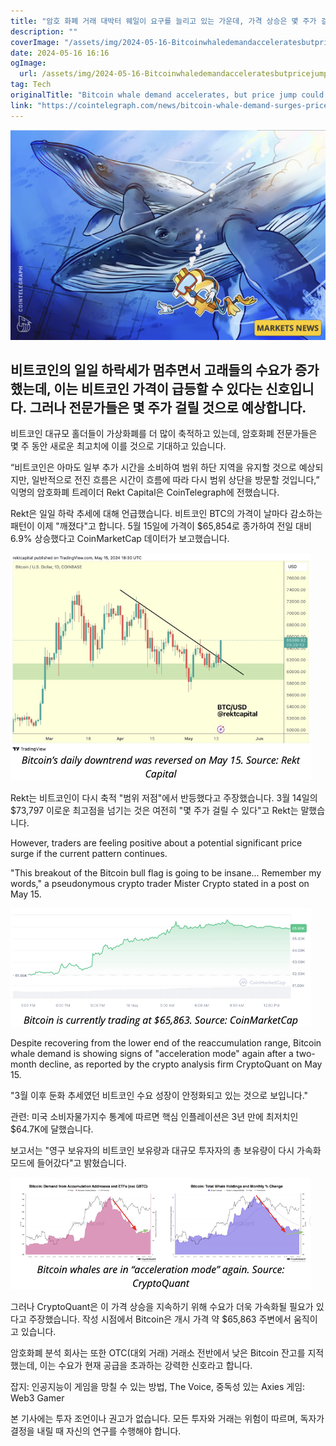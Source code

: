 ```yaml
---
title: "암호 화폐 거래 대박터 웨일이 요구를 늘리고 있는 가운데, 가격 상승은 몇 주가 걸릴 수도 있다고 전문가들이 경고했습니다"
description: ""
coverImage: "/assets/img/2024-05-16-BitcoinwhaledemandacceleratesbutpricejumpcouldtakeweeksAnalysts_thumbnail.png"
date: 2024-05-16 16:16
ogImage: 
  url: /assets/img/2024-05-16-BitcoinwhaledemandacceleratesbutpricejumpcouldtakeweeksAnalysts_thumbnail.png
tag: Tech
originalTitle: "Bitcoin whale demand accelerates, but price jump could ‘take weeks’ — Analysts"
link: "https://cointelegraph.com/news/bitcoin-whale-demand-surges-price-jump-could-take-weeks-cryptoquant"
---
```




![Bitcoin Whale Demand](/assets/img/2024-05-16-BitcoinwhaledemandacceleratesbutpricejumpcouldtakeweeksAnalysts_thumbnail.png)

## 비트코인의 일일 하락세가 멈추면서 고래들의 수요가 증가했는데, 이는 비트코인 가격이 급등할 수 있다는 신호입니다. 그러나 전문가들은 몇 주가 걸릴 것으로 예상합니다.

비트코인 대규모 홀더들이 가상화폐를 더 많이 축적하고 있는데, 암호화폐 전문가들은 몇 주 동안 새로운 최고치에 이를 것으로 기대하고 있습니다.

“비트코인은 아마도 일부 추가 시간을 소비하여 범위 하단 지역을 유지할 것으로 예상되지만, 일반적으로 전진 흐름은 시간이 흐름에 따라 다시 범위 상단을 방문할 것입니다,” 익명의 암호화폐 트레이더 Rekt Capital은 CoinTelegraph에 전했습니다.


<div class="content-ad"></div>

Rekt은 일일 하락 추세에 대해 언급했습니다. 비트코인 BTC의 가격이 날마다 감소하는 패턴이 이제 "깨졌다"고 합니다. 5월 15일에 가격이 $65,854로 종가하여 전일 대비 6.9% 상승했다고 CoinMarketCap 데이터가 보고했습니다.

![](/assets/img/2024-05-16-BitcoinwhaledemandacceleratesbutpricejumpcouldtakeweeksAnalysts_0.png)

Rekt는 비트코인이 다시 축적 "범위 저점"에서 반등했다고 주장했습니다. 3월 14일의 $73,797 이로운 최고점을 넘기는 것은 여전히 "몇 주가 걸릴 수 있다"고 Rekt는 말했습니다.

<div class="content-ad"></div>

However, traders are feeling positive about a potential significant price surge if the current pattern continues.

"This breakout of the Bitcoin bull flag is going to be insane... Remember my words," a pseudonymous crypto trader Mister Crypto stated in a post on May 15.

![Bitcoin Whale Demand Accelerates](/assets/img/2024-05-16-BitcoinwhaledemandacceleratesbutpricejumpcouldtakeweeksAnalysts_1.png)

Despite recovering from the lower end of the reaccumulation range, Bitcoin whale demand is showing signs of "acceleration mode" again after a two-month decline, as reported by the crypto analysis firm CryptoQuant on May 15.

<div class="content-ad"></div>

"3월 이후 둔화 추세였던 비트코인 수요 성장이 안정화되고 있는 것으로 보입니다."

관련: 미국 소비자물가지수 통계에 따르면 핵심 인플레이션은 3년 만에 최저치인 $64.7K에 달했습니다.

보고서는 "영구 보유자의 비트코인 보유량과 대규모 투자자의 총 보유량이 다시 가속화 모드에 들어갔다"고 밝혔습니다.

![이미지](/assets/img/2024-05-16-BitcoinwhaledemandacceleratesbutpricejumpcouldtakeweeksAnalysts_2.png)

<div class="content-ad"></div>

그러나 CryptoQuant은 이 가격 상승을 지속하기 위해 수요가 더욱 가속화될 필요가 있다고 주장했습니다. 작성 시점에서 Bitcoin은 개시 가격 약 $65,863 주변에서 움직이고 있습니다.

암호화폐 분석 회사는 또한 OTC(대외 거래) 거래소 전반에서 낮은 Bitcoin 잔고를 지적했는데, 이는 수요가 현재 공급을 초과하는 강력한 신호라고 합니다.

잡지: 인공지능이 게임을 망칠 수 있는 방법, The Voice, 중독성 있는 Axies 게임: Web3 Gamer

본 기사에는 투자 조언이나 권고가 없습니다. 모든 투자와 거래는 위험이 따르며, 독자가 결정을 내릴 때 자신의 연구를 수행해야 합니다.